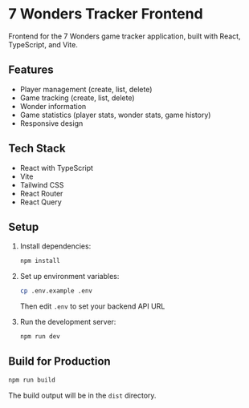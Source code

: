 # 7 Wonders Tracker Frontend

Frontend for the 7 Wonders game tracker application, built with React, TypeScript, and Vite.

## Features
- Player management (create, list, delete)
- Game tracking (create, list, delete)
- Wonder information
- Game statistics (player stats, wonder stats, game history)
- Responsive design

## Tech Stack
- React with TypeScript
- Vite
- Tailwind CSS
- React Router
- React Query

## Setup

1. Install dependencies:
   ```bash
   npm install
   ```

2. Set up environment variables:
   ```bash
   cp .env.example .env
   ```
   Then edit `.env` to set your backend API URL

3. Run the development server:
   ```bash
   npm run dev
   ```

## Build for Production

```bash
npm run build
```

The build output will be in the `dist` directory.
